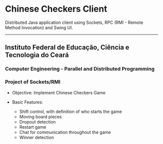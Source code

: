 # Chinese Checkers Client

Distributed Java application client using Sockets, RPC (RMI - Remote Method Invocation) and Swing UI.

---

## Instituto Federal de Educação, Ciência e Tecnologia do Ceará

### Computer Engineering - Parallel and Distributed Programming 
### Project of Sockets/RMI

- Objective: Implement Chinese Checkers Game

- Basic Features:
  - Shift control, with definition of who starts the game
  - Moving board pieces
  - Dropout detection
  - Restart game
  - Chat for communication throughout the game
  - Winner detection
